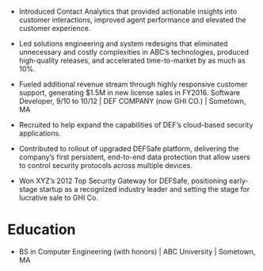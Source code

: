- Introduced Contact Analytics that provided actionable insights into customer interactions, improved agent performance and elevated the customer experience.
- Led solutions engineering and system redesigns that eliminated unnecessary and costly complexities in ABC’s technologies, produced high-quality releases, and accelerated time-to-market by as much as 10%.
- Fueled additional revenue stream through highly responsive customer support, generating $1.5M in new license sales in FY2016.
Software Developer, 9/10 to 10/12 | DEF COMPANY (now GHI CO.) | Sometown, MA

- Recruited to help expand the capabilities of DEF’s cloud-based security applications.

- Contributed to rollout of upgraded DEFSafe platform, delivering the company’s first persistent, end-to-end data protection that allow users to control security protocols across multiple devices.
- Won XYZ’s 2012 Top Security Gateway for DEFSafe, positioning early-stage startup as a recognized industry leader and setting the stage for lucrative sale to GHI Co.

# Education

- BS in Computer Engineering (with honors) | ABC University | Sometown, MA
